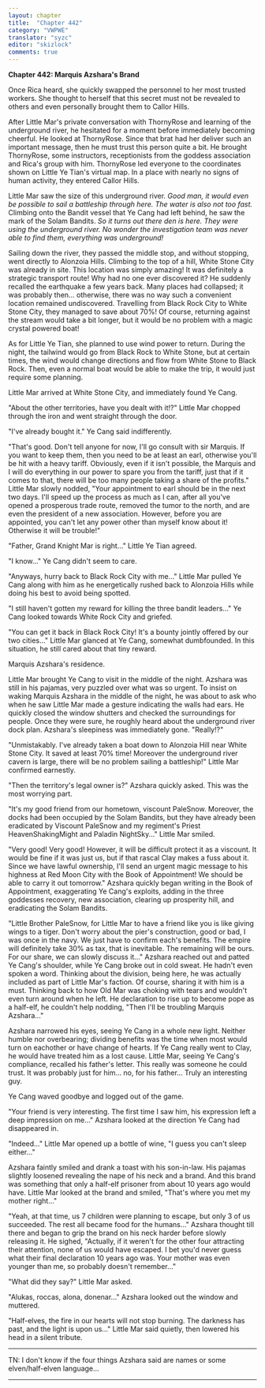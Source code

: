 ```yaml
---
layout: chapter
title:  "Chapter 442"
category: "VWPWE"
translator: "syzc"
editor: "skizlock"
comments: true
---
```


**Chapter 442: Marquis Azshara's Brand**

Once Rica heard, she quickly swapped the personnel to her most trusted workers. She thought to herself that this secret must not be revealed to others and even personally brought them to Callor Hills.

After Little Mar's private conversation with ThornyRose and learning of the underground river, he hesitated for a moment before immediately becoming cheerful. He looked at ThornyRose. Since that brat had her deliver such an important message, then he must trust this person quite a bit. He brought ThornyRose, some instructors, receptionists from the goddess association and Rica's group with him. ThornyRose led everyone to the coordinates shown on Little Ye Tian's virtual map. In a place with nearly no signs of human activity, they entered Callor Hills.

Little Mar saw the size of this underground river. *Good man, it would even be possible to sail a battleship through here. The water is also not too fast.* Climbing onto the Bandit vessel that Ye Cang had left behind, he saw the mark of the Solam Bandits. *So it turns out there den is here. They were using the underground river. No wonder the investigation team was never able to find them, everything was underground!*

Sailing down the river, they passed the middle stop, and without stopping, went directly to Alonzoia Hills. Climbing to the top of a hill, White Stone City was already in site. This location was simply amazing! It was definitely a strategic transport route! Why had no one ever discovered it? He suddenly recalled the earthquake a few years back. Many places had collapsed; it was probably then... otherwise, there was no way such a convenient location remained undiscovered. Travelling from Black Rock City to White Stone City, they managed to save about 70%! Of course, returning against the stream would take a bit longer, but it would be no problem with a magic crystal powered boat!

As for Little Ye Tian, she planned to use wind power to return. During the night, the tailwind would go from Black Rock to White Stone, but at certain times, the wind would change directions and flow from White Stone to Black Rock. Then, even a normal boat would be able to make the trip, it would just require some planning.

Little Mar arrived at White Stone City, and immediately found Ye Cang.

"About the other territories, have you dealt with it!?" Little Mar chopped through the iron and went straight through the door.

"I've already bought it." Ye Cang said indifferently.

"That's good. Don't tell anyone for now, I'll go consult with sir Marquis. If you want to keep them, then you need to be at least an earl, otherwise you'll be hit with a heavy tariff. Obviously, even if it isn't possible, the Marquis and I will do everything in our power to spare you from the tariff, just that if it comes to that, there will be too many people taking a share of the profits." Little Mar slowly nodded, "Your appointment to earl should be in the next two days. I'll speed up the process as much as I can, after all you've opened a prosperous trade route, removed the tumor to the north, and are even the president of a new association. However, before you are appointed, you can't let any power other than myself know about it! Otherwise it will be trouble!"

"Father, Grand Knight Mar is right..." Little Ye Tian agreed.

"I know..." Ye Cang didn't seem to care.

"Anyways, hurry back to Black Rock City with me..." Little Mar pulled Ye Cang along with him as he energetically rushed back to Alonzoia Hills while doing his best to avoid being spotted.

"I still haven't gotten my reward for killing the three bandit leaders..." Ye Cang looked towards White Rock City and griefed.

"You can get it back in Black Rock City! It's a bounty jointly offered by our two cities..." Little Mar glanced at Ye Cang, somewhat dumbfounded. In this situation, he still cared about that tiny reward.

Marquis Azshara's residence.

Little Mar brought Ye Cang to visit in the middle of the night. Azshara was still in his pajamas, very puzzled over what was so urgent. To insist on waking Marquis Azshara in the middle of the night, he was about to ask who when he saw Little Mar made a gesture indicating the walls had ears. He quickly closed the window shutters and checked the surroundings for people. Once they were sure, he roughly heard about the underground river dock plan. Azshara's sleepiness was immediately gone. "Really!?"

"Unmistakably. I've already taken a boat down to Alonzoia Hill near White Stone City. It saved at least 70% time! Moreover the underground river cavern is large, there will be no problem sailing a battleship!" Little Mar confirmed earnestly.

"Then the territory's legal owner is?" Azshara quickly asked. This was the most worrying part.

"It's my good friend from our hometown, viscount PaleSnow. Moreover, the docks had been occupied by the Solam Bandits, but they have already been eradicated by Viscount PaleSnow and my regiment's Priest HeavenShakingMight and Paladin NightSky..." Little Mar smiled.

"Very good! Very good! However, it will be difficult protect it as a viscount. It would be fine if it was just us, but if that rascal Clay makes a fuss about it. Since we have lawful ownership, I'll send an urgent magic message to his highness at Red Moon City with the Book of Appointment! We should be able to carry it out tomorrow." Azshara quickly began writing in the Book of Appointment, exaggerating Ye Cang's exploits, adding in the three goddesses recovery, new association, clearing up prosperity hill, and eradicating the Solam Bandits.

"Little Brother PaleSnow, for Little Mar to have a friend like you is like giving wings to a tiger. Don't worry about the pier's construction, good or bad, I was once in the navy. We just have to confirm each's benefits. The empire will definitely take 30% as tax, that is inevitable. The remaining will be ours. For our share, we can slowly discuss it..." Azshara reached out and patted Ye Cang's shoulder, while Ye Cang broke out in cold sweat. He hadn't even spoken a word. Thinking about the division, being here, he was actually included as part of Little Mar's faction. Of course, sharing it with him is a must. Thinking back to how Old Mar was choking with tears and wouldn't even turn around when he left. He declaration to rise up to become pope as a half-elf, he couldn't help nodding, "Then I'll be troubling Marquis Azshara..."

Azshara narrowed his eyes, seeing Ye Cang in a whole new light. Neither humble nor overbearing; dividing benefits was the time when most would turn on eachother or have change of hearts. If Ye Cang really went to Clay, he would have treated him as a lost cause. Little Mar, seeing Ye Cang's compliance, recalled his father's letter. This really was someone he could trust. It was probably just for him... no, for his father... Truly an interesting guy.

Ye Cang waved goodbye and logged out of the game.

"Your friend is very interesting. The first time I saw him, his expression left a deep impression on me..." Azshara looked at the direction Ye Cang had disappeared in.

"Indeed..." Little Mar opened up a bottle of wine, "I guess you can't sleep either..."

Azshara faintly smiled and drank a toast with his son-in-law. His pajamas slightly loosened revealing the nape of his neck and a brand. And this brand was something that only a half-elf prisoner from about 10 years ago would have. Little Mar looked at the brand and smiled, "That's where you met my mother right..."

"Yeah, at that time, us 7 children were planning to escape, but only 3 of us succeeded. The rest all became food for the humans..." Azshara thought till there and began to grip the brand on his neck harder before slowly releasing it. He sighed, "Actually, if it weren't for the other four attracting their attention, none of us would have escaped. I bet you'd never guess what their final declaration 10 years ago was. Your mother was even younger than me, so probably doesn't remember..."

"What did they say?" Little Mar asked.

"Alukas, roccas, alona, donenar..." Azshara looked out the window and muttered.

"Half-elves, the fire in our hearts will not stop burning. The darkness has past, and the light is upon us..." Little Mar said quietly, then lowered his head in a silent tribute. 

---

TN: I don't know if the four things Azshara said are names or some elven/half-elven language...

---